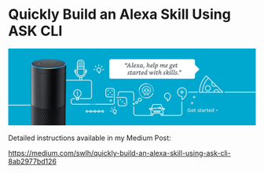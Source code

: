 # Quickly Build an Alexa Skill Using ASK CLI

![Alexa Skill Starter](/skill-package/assets/desktopbbgettingstarted.jpeg)

Detailed instructions available in my Medium Post:

https://medium.com/swlh/quickly-build-an-alexa-skill-using-ask-cli-8ab2977bd126
